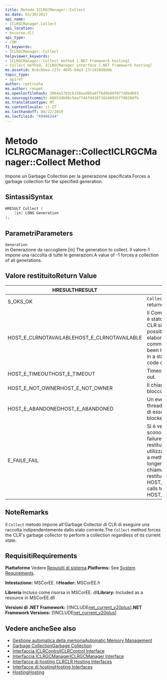 ```yaml
---
title: Metodo ICLRGCManager::Collect
ms.date: 03/30/2017
api_name:
- ICLRGCManager.Collect
api_location:
- mscoree.dll
api_type:
- COM
f1_keywords:
- ICLRGCManager::Collect
helpviewer_keywords:
- ICLRGCManager::Collect method [.NET Framework hosting]
- Collect method, ICLRGCManager interface [.NET Framework hosting]
ms.assetid: 0c6cbbea-c27c-4695-bda3-17c1910d8ddb
topic_type:
- apiref
author: rpetrusha
ms.author: ronpet
ms.openlocfilehash: 3064a5793c6158ead85a9ff6d9b09f077d0bd603
ms.sourcegitcommit: 68653db98c5ea7744fd438710248935f70020dfb
ms.translationtype: MT
ms.contentlocale: it-IT
ms.lasthandoff: 08/22/2019
ms.locfileid: "69966244"
---
```

# <a name="iclrgcmanagercollect-method"></a><span data-ttu-id="19599-102">Metodo ICLRGCManager::Collect</span><span class="sxs-lookup"><span data-stu-id="19599-102">ICLRGCManager::Collect Method</span></span>
<span data-ttu-id="19599-103">Impone un Garbage Collection per la generazione specificata.</span><span class="sxs-lookup"><span data-stu-id="19599-103">Forces a garbage collection for the specified generation.</span></span>  
  
## <a name="syntax"></a><span data-ttu-id="19599-104">Sintassi</span><span class="sxs-lookup"><span data-stu-id="19599-104">Syntax</span></span>  
  
```cpp  
HRESULT Collect (  
    [in] LONG Generation  
);  
```  
  
## <a name="parameters"></a><span data-ttu-id="19599-105">Parametri</span><span class="sxs-lookup"><span data-stu-id="19599-105">Parameters</span></span>  
 `Generation`  
 <span data-ttu-id="19599-106">in Generazione da raccogliere.</span><span class="sxs-lookup"><span data-stu-id="19599-106">[in] The generation to collect.</span></span> <span data-ttu-id="19599-107">Il valore-1 impone una raccolta di tutte le generazioni.</span><span class="sxs-lookup"><span data-stu-id="19599-107">A value of -1 forces a collection of all generations.</span></span>  
  
## <a name="return-value"></a><span data-ttu-id="19599-108">Valore restituito</span><span class="sxs-lookup"><span data-stu-id="19599-108">Return Value</span></span>  
  
|<span data-ttu-id="19599-109">HRESULT</span><span class="sxs-lookup"><span data-stu-id="19599-109">HRESULT</span></span>|<span data-ttu-id="19599-110">Descrizione</span><span class="sxs-lookup"><span data-stu-id="19599-110">Description</span></span>|  
|-------------|-----------------|  
|<span data-ttu-id="19599-111">S_OK</span><span class="sxs-lookup"><span data-stu-id="19599-111">S_OK</span></span>|<span data-ttu-id="19599-112">`Collect`la restituzione è riuscita.</span><span class="sxs-lookup"><span data-stu-id="19599-112">`Collect` returned successfully.</span></span>|  
|<span data-ttu-id="19599-113">HOST_E_CLRNOTAVAILABLE</span><span class="sxs-lookup"><span data-stu-id="19599-113">HOST_E_CLRNOTAVAILABLE</span></span>|<span data-ttu-id="19599-114">Il Common Language Runtime (CLR) non è stato caricato in un processo oppure CLR si trova in uno stato in cui non è possibile eseguire codice gestito o elaborare la chiamata correttamente.</span><span class="sxs-lookup"><span data-stu-id="19599-114">The common language runtime (CLR) has not been loaded into a process, or the CLR is in a state in which it cannot run managed code or process the call successfully.</span></span>|  
|<span data-ttu-id="19599-115">HOST_E_TIMEOUT</span><span class="sxs-lookup"><span data-stu-id="19599-115">HOST_E_TIMEOUT</span></span>|<span data-ttu-id="19599-116">Timeout della chiamata.</span><span class="sxs-lookup"><span data-stu-id="19599-116">The call timed out.</span></span>|  
|<span data-ttu-id="19599-117">HOST_E_NOT_OWNER</span><span class="sxs-lookup"><span data-stu-id="19599-117">HOST_E_NOT_OWNER</span></span>|<span data-ttu-id="19599-118">Il chiamante non è il proprietario del blocco.</span><span class="sxs-lookup"><span data-stu-id="19599-118">The caller does not own the lock.</span></span>|  
|<span data-ttu-id="19599-119">HOST_E_ABANDONED</span><span class="sxs-lookup"><span data-stu-id="19599-119">HOST_E_ABANDONED</span></span>|<span data-ttu-id="19599-120">Un evento è stato annullato mentre un thread bloccato o Fiber era in attesa su di esso.</span><span class="sxs-lookup"><span data-stu-id="19599-120">An event was canceled while a blocked thread or fiber was waiting on it.</span></span>|  
|<span data-ttu-id="19599-121">E_FAIL</span><span class="sxs-lookup"><span data-stu-id="19599-121">E_FAIL</span></span>|<span data-ttu-id="19599-122">Si è verificato un errore irreversibile sconosciuto.</span><span class="sxs-lookup"><span data-stu-id="19599-122">An unknown catastrophic failure occurred.</span></span> <span data-ttu-id="19599-123">Dopo che un metodo restituisce E_FAIL, CLR non è più utilizzabile all'interno del processo.</span><span class="sxs-lookup"><span data-stu-id="19599-123">After a method returns E_FAIL, the CLR is no longer usable within the process.</span></span> <span data-ttu-id="19599-124">Le chiamate successive ai metodi di hosting restituiscono HOST_E_CLRNOTAVAILABLE.</span><span class="sxs-lookup"><span data-stu-id="19599-124">Subsequent calls to hosting methods return HOST_E_CLRNOTAVAILABLE.</span></span>|  
  
## <a name="remarks"></a><span data-ttu-id="19599-125">Note</span><span class="sxs-lookup"><span data-stu-id="19599-125">Remarks</span></span>  
 <span data-ttu-id="19599-126">Il `Collect` metodo impone all'Garbage Collector di CLR di eseguire una raccolta indipendentemente dallo stato corrente.</span><span class="sxs-lookup"><span data-stu-id="19599-126">The `Collect` method forces the CLR's garbage collector to perform a collection regardless of its current state.</span></span>  
  
## <a name="requirements"></a><span data-ttu-id="19599-127">Requisiti</span><span class="sxs-lookup"><span data-stu-id="19599-127">Requirements</span></span>  
 <span data-ttu-id="19599-128">**Piattaforme** Vedere [Requisiti di sistema](../../../../docs/framework/get-started/system-requirements.md).</span><span class="sxs-lookup"><span data-stu-id="19599-128">**Platforms:** See [System Requirements](../../../../docs/framework/get-started/system-requirements.md).</span></span>  
  
 <span data-ttu-id="19599-129">**Intestazione:** MSCorEE. h</span><span class="sxs-lookup"><span data-stu-id="19599-129">**Header:** MSCorEE.h</span></span>  
  
 <span data-ttu-id="19599-130">**Libreria** Incluso come risorsa in MSCorEE. dll</span><span class="sxs-lookup"><span data-stu-id="19599-130">**Library:** Included as a resource in MSCorEE.dll</span></span>  
  
 <span data-ttu-id="19599-131">**Versioni di .NET Framework:** [!INCLUDE[net_current_v20plus](../../../../includes/net-current-v20plus-md.md)]</span><span class="sxs-lookup"><span data-stu-id="19599-131">**.NET Framework Versions:** [!INCLUDE[net_current_v20plus](../../../../includes/net-current-v20plus-md.md)]</span></span>  
  
## <a name="see-also"></a><span data-ttu-id="19599-132">Vedere anche</span><span class="sxs-lookup"><span data-stu-id="19599-132">See also</span></span>

- [<span data-ttu-id="19599-133">Gestione automatica della memoria</span><span class="sxs-lookup"><span data-stu-id="19599-133">Automatic Memory Management</span></span>](../../../standard/automatic-memory-management.md)
- [<span data-ttu-id="19599-134">Garbage Collection</span><span class="sxs-lookup"><span data-stu-id="19599-134">Garbage Collection</span></span>](../../../standard/garbage-collection/index.md)
- [<span data-ttu-id="19599-135">Interfaccia ICLRControl</span><span class="sxs-lookup"><span data-stu-id="19599-135">ICLRControl Interface</span></span>](../../../../docs/framework/unmanaged-api/hosting/iclrcontrol-interface.md)
- [<span data-ttu-id="19599-136">Interfaccia ICLRGCManager</span><span class="sxs-lookup"><span data-stu-id="19599-136">ICLRGCManager Interface</span></span>](../../../../docs/framework/unmanaged-api/hosting/iclrgcmanager-interface.md)
- [<span data-ttu-id="19599-137">Interfacce di hosting CLR</span><span class="sxs-lookup"><span data-stu-id="19599-137">CLR Hosting Interfaces</span></span>](../../../../docs/framework/unmanaged-api/hosting/clr-hosting-interfaces.md)
- [<span data-ttu-id="19599-138">Interfacce di hosting</span><span class="sxs-lookup"><span data-stu-id="19599-138">Hosting Interfaces</span></span>](../../../../docs/framework/unmanaged-api/hosting/hosting-interfaces.md)
- [<span data-ttu-id="19599-139">Hosting</span><span class="sxs-lookup"><span data-stu-id="19599-139">Hosting</span></span>](../../../../docs/framework/unmanaged-api/hosting/index.md)
